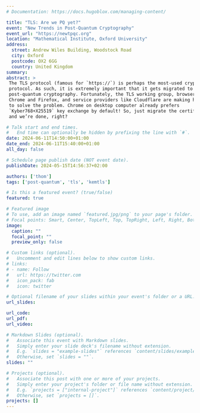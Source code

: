 ```yaml
---
# Documentation: https://docs.hugoblox.com/managing-content/

title: "TLS: Are we PQ yet?"
event: "New Trends in Post-Quantum Cryptography"
event_url: "https://newtpqc.org"
location: "Mathematical Institute, Oxford University"
address:
  street: Andrew Wiles Building, Woodstock Road
  city: Oxford
  postcode: OX2 6GG
  country: United Kingdom
summary:
abstract: >
 The TLS protocol (famous for `https://`) is perhaps the most-used cryptographic
 protocol. As such, it is extremely important that it gets migrated to
 post-quantum cryptography. Fortunately, the TLS working group, browsers like
 Chrome and Firefox, and service providers like Cloudflare are making headway
 to solve the problem. Chrome on desktop computer already prefers
 `Kyber768+X25519` key exchange by default! So, just migrate the certificates,
 and we’re done, right?

# Talk start and end times.
#   End time can optionally be hidden by prefixing the line with `#`.
date: 2024-06-11T14:50:00+01:00
date_end: 2024-06-11T15:40:00+01:00
all_day: false

# Schedule page publish date (NOT event date).
publishDate: 2024-05-15T14:56:37+02:00

authors: ['thom']
tags: ['post-quantum', 'tls', 'kemtls']

# Is this a featured event? (true/false)
featured: true

# Featured image
# To use, add an image named `featured.jpg/png` to your page's folder. 
# Focal points: Smart, Center, TopLeft, Top, TopRight, Left, Right, BottomLeft, Bottom, BottomRight.
image:
  caption: ""
  focal_point: ""
  preview_only: false

# Custom links (optional).
#   Uncomment and edit lines below to show custom links.
# links:
# - name: Follow
#   url: https://twitter.com
#   icon_pack: fab
#   icon: twitter

# Optional filename of your slides within your event's folder or a URL.
url_slides:

url_code:
url_pdf:
url_video:

# Markdown Slides (optional).
#   Associate this event with Markdown slides.
#   Simply enter your slide deck's filename without extension.
#   E.g. `slides = "example-slides"` references `content/slides/example-slides.md`.
#   Otherwise, set `slides = ""`.
slides: ""

# Projects (optional).
#   Associate this post with one or more of your projects.
#   Simply enter your project's folder or file name without extension.
#   E.g. `projects = ["internal-project"]` references `content/project/deep-learning/index.md`.
#   Otherwise, set `projects = []`.
projects: []
---
```

